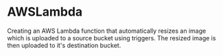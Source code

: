 # AWSLambda
Creating an AWS Lambda function that automatically resizes an image which is uploaded to a source bucket using triggers. The resized image is then uploaded to it's destination bucket.
